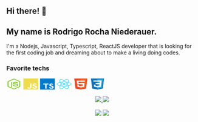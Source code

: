 <div>
  <h2>Hi there! 👋</h2>
  <h2>My name is <strong>Rodrigo Rocha Niederauer</strong>.</h2>
  <p>I'm a Nodejs, Javascript, Typescript, ReactJS developer that is looking for the first coding job and dreaming about to make a living doing codes.</p>
</div>

<div style="display: inline_block">
  <h3>Favorite techs</h3>
  <img align="center" alt="Rodrigo-Js" height="30" width="40" src="https://raw.githubusercontent.com/devicons/devicon/master/icons/nodejs/nodejs-plain.svg">
  <img align="center" alt="Rodrigo-Js" height="30" width="40" src="https://raw.githubusercontent.com/devicons/devicon/master/icons/javascript/javascript-plain.svg">
  <img align="center" alt="Rodrigo-Ts" height="30" width="40" src="https://raw.githubusercontent.com/devicons/devicon/master/icons/typescript/typescript-plain.svg">
  <img align="center" alt="Rodrigo-React" height="30" width="40" src="https://raw.githubusercontent.com/devicons/devicon/master/icons/react/react-original.svg">
  <img align="center" alt="Rodrigo-HTML" height="30" width="40" src="https://raw.githubusercontent.com/devicons/devicon/master/icons/html5/html5-original.svg">
  <img align="center" alt="Rodrigo-HTML" height="30" width="40" src="https://raw.githubusercontent.com/devicons/devicon/master/icons/css3/css3-original.svg">
</div>

<br>

<div align="center">
  <a href="https://github.com/R13N">
  <img height="180em" src="https://github-readme-stats.vercel.app/api?username=R13N&show_icons=true&theme=dracula&include_all_commits=true&count_private=true"/>
  <img height="180em" src="https://github-readme-stats.vercel.app/api/top-langs/?username=R13N&layout=compact&langs_count=7&theme=dracula"/>
</div>

<br>

<div align="Center">
  <a href = "mailto:rodrigoniederauer@gmail.com"><img src="https://img.shields.io/badge/-Gmail-%23333?style=for-the-badge&logo=gmail&logoColor=white" target="_blank"></a>
  <a href="https://www.linkedin.com/in/rodrigo-niederauer-2737b118b/" target="_blank"><img src="https://img.shields.io/badge/LinkedIn-0077B5?style=for-the-badge&logo=linkedin&logoColor=white" target="_blank"></a>
</div>
